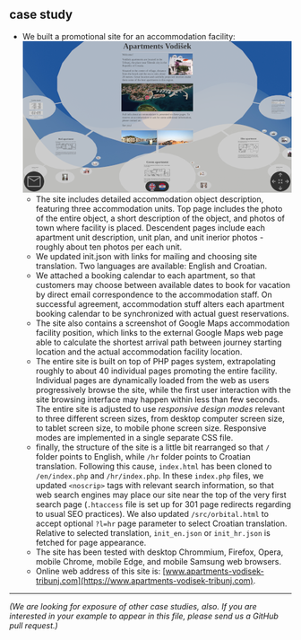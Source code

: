 ## case study

- We built a promotional site for an accommodation facility:  
    ![](media/ssh-480-apv.png)
    - The site includes detailed accommodation object description, featuring three accommodation units. Top page includes the photo of the entire object, a short description of the object, and photos of town where facility is placed. Descendent pages include each apartment unit description, unit plan, and unit inerior photos - roughly about ten photos per each unit.
    - We updated init.json with links for mailing and choosing site translation. Two languages are available: English and Croatian.
    - We attached a booking calendar to each apartment, so that customers may choose between available dates to book for vacation by direct email correspondence to the accommodation staff. On successful agreement, accommodation stuff alters each apartment booking calendar to be synchronized with actual guest reservations.
    - The site also contains a screenshot of Google Maps accommodation facility position, which links to the external Google Maps web page able to calculate the shortest arrival path between journey starting location and the actual accommodation facility location.
    - The entire site is built on top of PHP pages system, extrapolating roughly to about 40 individual pages promoting the entire facility. Individual pages are dynamically loaded from the web as users progressively browse the site, while the first user interaction with the site browsing interface may happen within less than few seconds. The entire site is adjusted to use *responsive design modes* relevant to three different screen sizes, from desktop computer screen size, to tablet screen size, to mobile phone screen size. Responsive modes are implemented in a single separate CSS file.
    - finally, the structure of the site is a little bit rearranged so that `/` folder points to English, while `/hr` folder points to Croatian translation. Following this cause, `index.html` has been cloned to `/en/index.php` and `/hr/index.php`. In these `index.php` files, we updated `<noscrip>` tags with relevant search information, so that web search engines may place our site near the top of the very first search page (`.htaccess` file is set up for 301 page redirects regarding to usual SEO practices). We also updated `/src/orbital.html` to accept optional `?l=hr` page parameter to select Croatian translation. Relative to selected translation, `init_en.json` or `init_hr.json` is fetched for page appearance.
    - The site has been tested with desktop Chrommium, Firefox, Opera, mobile Chrome, mobile Edge, and mobile Samsung web browsers.
    - Online web address of this site is: [www.apartments-vodisek-tribunj.com](https://www.apartments-vodisek-tribunj.com).

- - -

*(We are looking for exposure of other case studies, also. If you are interested in your example to appear in this file, please send us a GitHub pull request.)*

